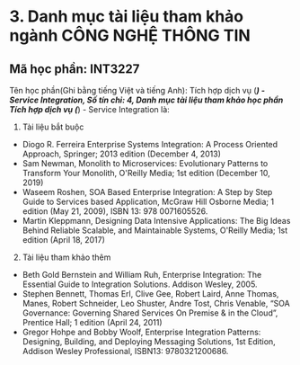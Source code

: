 # 3. Danh mục tài liệu tham khảo ngành CÔNG NGHỆ THÔNG TIN
## Mã học phần: INT3227
Tên học phần(Ghi bằng tiếng Việt và tiếng Anh): Tích hợp dịch vụ (***) - Service Integration, Số tín chỉ: 4, Danh mục tài liệu tham khảo học phần Tích hợp dịch vụ (***) - Service Integration là:
1. Tài liệu bắt buộc
- Diogo R. Ferreira Enterprise Systems Integration: A Process Oriented Approach, Springer; 2013 edition (December 4, 2013)
- Sam Newman, Monolith to Microservices: Evolutionary Patterns to Transform Your Monolith, O'Reilly Media; 1st edition (December 10, 2019)
- Waseem Roshen, SOA Based Enterprise Integration: A Step by Step Guide to Services based Application, McGraw Hill Osborne Media; 1 edition (May 21, 2009), ISBN 13: 978 0071605526.
- Martin Kleppmann, Designing Data Intensive Applications: The Big Ideas Behind Reliable Scalable, and Maintainable Systems, O'Reilly Media; 1st edition (April 18, 2017)
2. Tài liệu tham khảo thêm
- Beth Gold Bernstein and William Ruh, Enterprise Integration: The Essential Guide to Integration Solutions. Addison Wesley, 2005.
- Stephen Bennett, Thomas Erl, Clive Gee, Robert Laird, Anne Thomas, Manes, Robert Schneider, Leo Shuster, Andre Tost, Chris Venable, “SOA Governance: Governing Shared Services On Premise & in the Cloud”, Prentice Hall; 1 edition (April 24, 2011)
- Gregor Hohpe and Bobby Woolf, Enterprise Integration Patterns: Designing, Building, and Deploying Messaging Solutions, 1st Edition, Addison Wesley Professional, ISBN13: 9780321200686.
